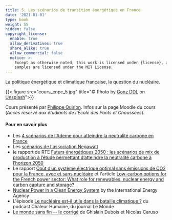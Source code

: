 ```yaml
---
title: 5. Les scénarios de transition énergétique en France
date: '2021-01-01'
type: book
weight: 55
hidden: false
copyright_license:
  enable: true
  allow_derivatives: true
  share_alike: true
  allow_commercial: false
  notice: >-
    Except as otherwise noted, this work is licensed under {license}, and code
    samples are licensed under the MIT License.
---
```

La politique énergétique et climatique française, la question du nucléaire.

<!--more-->
{{< figure src="cours_enpc_5.jpg" title="&copy; Photo by [Gonz DDL](https://unsplash.com/@gonz_ddl?utm_source=unsplash&utm_medium=referral&utm_content=creditCopyText) on [Unsplash](https://unsplash.com/s/photos/climate-accord?utm_source=unsplash&utm_medium=referral&utm_content=creditCopyText)">}}

Cours présenté par [Philippe Quirion](https://www.centre-cired.fr/philippe-quirion/). Infos sur la page Moodle du cours (*Accès réservé aux étudiants de l'École des Ponts et Chaussées*).

#### Pour en savoir plus
- Les [4 scénarios de l'Ademe pour atteindre la neutralité carbone en France](https://transitions2050.ademe.fr/)
- Les [scénarios de l'association Negawatt](https://negawatt.org/)
- le rapport de RTE [Futurs énergétiques 2050 : les scénarios de mix de production à l’étude permettant d’atteindre la neutralité carbone à l’horizon 2050](https://www.rte-france.com/analyses-tendances-et-prospectives/bilan-previsionnel-2050-futurs-energetiques)
- Le rapport [Coût d’un système électrique optimal sans émissions de CO2 pour la France, avec et sans nucléaire](https://hal.archives-ouvertes.fr/hal-02434990/document) et l'article [Low-carbon options for the French power sector: What role for renewables, nuclear energy and carbon capture and storage?](https://www.sciencedirect.com/science/article/pii/S0140988320303443)
- [Nuclear Power in a Clean Energy System](https://www.iea.org/reports/nuclear-power-in-a-clean-energy-system) by the International Energy Agency
- L'épisode [Le nucléaire est-il utile dans la bataille climatique ?](https://www.lemonde.fr/podcasts/article/2023/03/21/le-nucleaire-est-il-utile-dans-la-bataille-climatique_6166356_5463015.html) du podcast Chaleur Humaine, du journal Le Monde
- [Le monde sans fin -- le corrigé](https://www.lemondesansfin-lecorrige.fr/) de Ghislain Dubois et Nicolas Caruso

